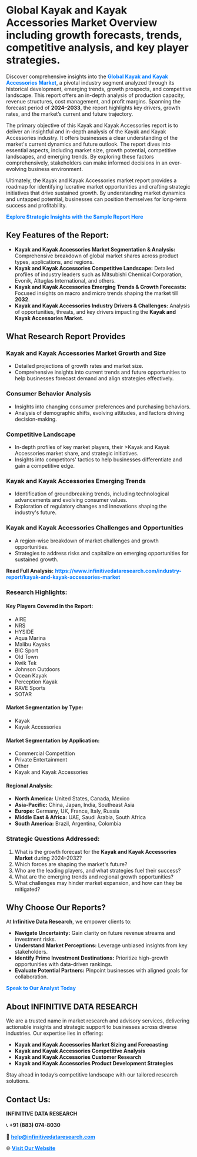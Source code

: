 <h1>Global Kayak and Kayak Accessories Market Overview including growth forecasts, trends, competitive analysis, and key player strategies.</h1>
<p>
Discover comprehensive insights into the 
<a href="https://www.infinitivedataresearch.com/industry-report/kayak-and-kayak-accessories-market" rel="dofollow" style="color: #007BFF; text-decoration: none;"><strong>Global Kayak and Kayak Accessories Market</strong></a>, a pivotal industry segment analyzed through its historical development, emerging trends, growth prospects, and competitive landscape. This report offers an in-depth analysis of production capacity, revenue structures, cost management, and profit margins. Spanning the forecast period of <strong>2024–2033</strong>, the report highlights key drivers, growth rates, and the market’s current and future trajectory.
</p>
<p>
The primary objective of this Kayak and Kayak Accessories report is to deliver an insightful and in-depth analysis of the Kayak and Kayak Accessories industry. It offers businesses a clear understanding of the market's current dynamics and future outlook. The report dives into essential aspects, including market size, growth potential, competitive landscapes, and emerging trends. By exploring these factors comprehensively, stakeholders can make informed decisions in an ever-evolving business environment.
</p>
<p>
Ultimately, the Kayak and Kayak Accessories market report provides a roadmap for identifying lucrative market opportunities and crafting strategic initiatives that drive sustained growth. By understanding market dynamics and untapped potential, businesses can position themselves for long-term success and profitability.
</p>
<p>
<a href="https://www.infinitivedataresearch.com/request-sample/reportId=104352" style="color: #007BFF; text-decoration: none;"><strong>Explore Strategic Insights with the Sample Report Here</strong></a>
</p>

<h2>Key Features of the Report:</h2>
<ul>
<li><strong>Kayak and Kayak Accessories Market Segmentation & Analysis:</strong> Comprehensive breakdown of global market shares across product types, applications, and regions.</li>
<li><strong>Kayak and Kayak Accessories Competitive Landscape:</strong> Detailed profiles of industry leaders such as Mitsubishi Chemical Corporation, Evonik, Altuglas International, and others.</li>
<li><strong>Kayak and Kayak Accessories Emerging Trends & Growth Forecasts:</strong> Focused insights on macro and micro trends shaping the market till <strong>2032</strong>.</li>
<li><strong>Kayak and Kayak Accessories Industry Drivers & Challenges:</strong> Analysis of opportunities, threats, and key drivers impacting the <strong>Kayak and Kayak Accessories Market</strong>.</li>
</ul>

<h2>What Research Report Provides</h2>
<h3>Kayak and Kayak Accessories Market Growth and Size</h3>
<ul>
<li>Detailed projections of growth rates and market size.</li>
<li>Comprehensive insights into current trends and future opportunities to help businesses forecast demand and align strategies effectively.</li>
</ul>

<h3>Consumer Behavior Analysis</h3>
<ul>
<li>Insights into changing consumer preferences and purchasing behaviors.</li>
<li>Analysis of demographic shifts, evolving attitudes, and factors driving decision-making.</li>
</ul>

<h3>Competitive Landscape</h3>
<ul>
<li>In-depth profiles of key market players, their >Kayak and Kayak Accessories market share, and strategic initiatives.</li>
<li>Insights into competitors' tactics to help businesses differentiate and gain a competitive edge.</li>
</ul>

<h3>Kayak and Kayak Accessories Emerging Trends</h3>
<ul>
<li>Identification of groundbreaking trends, including technological advancements and evolving consumer values.</li>
<li>Exploration of regulatory changes and innovations shaping the industry's future.</li>
</ul>

<h3>Kayak and Kayak Accessories Challenges and Opportunities</h3>
<ul>
<li>A region-wise breakdown of market challenges and growth opportunities.</li>
<li>Strategies to address risks and capitalize on emerging opportunities for sustained growth.</li>
</ul>
<p><strong>Read Full Analysis:</strong> <a href="https://www.infinitivedataresearch.com/industry-report/kayak-and-kayak-accessories-market" rel="dofollow" style="color: #007BFF; text-decoration: none;"><strong>https://www.infinitivedataresearch.com/industry-report/kayak-and-kayak-accessories-market</strong></a></p>
<h3>Research Highlights:</h3>
<h4>Key Players Covered in the Report:</h4>
<ul><li>AIRE</li><li>NRS</li><li>HYSIDE</li><li>Aqua Marina</li><li>Malibu Kayaks</li><li>BIC Sport</li><li>Old Town</li><li>Kwik Tek</li><li>Johnson Outdoors</li><li>Ocean Kayak</li><li>Perception Kayak</li><li>RAVE Sports</li><li>SOTAR</li></ul>
<h4>Market Segmentation by Type:</h4>
<ul><li>Kayak</li><li>Kayak Accessories</li></ul>
<h4>Market Segmentation by Application:</h4>
<ul><li>Commercial Competition</li><li>Private Entertainment</li><li>Other</li><li>Kayak and Kayak Accessories</li></ul>

<h4>Regional Analysis:</h4>
<ul>
<li><strong>North America:</strong> United States, Canada, Mexico</li>
<li><strong>Asia-Pacific:</strong> China, Japan, India, Southeast Asia</li>
<li><strong>Europe:</strong> Germany, UK, France, Italy, Russia</li>
<li><strong>Middle East & Africa:</strong> UAE, Saudi Arabia, South Africa</li>
<li><strong>South America:</strong> Brazil, Argentina, Colombia</li>
</ul>

<h3>Strategic Questions Addressed:</h3>
<ol>
<li>What is the growth forecast for the <strong>Kayak and Kayak Accessories Market</strong> during 2024–2032?</li>
<li>Which forces are shaping the market's future?</li>
<li>Who are the leading players, and what strategies fuel their success?</li>
<li>What are the emerging trends and regional growth opportunities?</li>
<li>What challenges may hinder market expansion, and how can they be mitigated?</li>
</ol>

<h2>Why Choose Our Reports?</h2>
<p>At <strong>Infinitive Data Research</strong>, we empower clients to:</p>
<ul>
<li><strong>Navigate Uncertainty:</strong> Gain clarity on future revenue streams and investment risks.</li>
<li><strong>Understand Market Perceptions:</strong> Leverage unbiased insights from key stakeholders.</li>
<li><strong>Identify Prime Investment Destinations:</strong> Prioritize high-growth opportunities with data-driven rankings.</li>
<li><strong>Evaluate Potential Partners:</strong> Pinpoint businesses with aligned goals for collaboration.</li>
</ul>
<p><a href="https://www.infinitivedataresearch.com/industry-report/kayak-and-kayak-accessories-market" rel="dofollow" style="color: #007BFF; text-decoration: none;"><strong>Speak to Our Analyst Today</strong></a></p>

<h2>About INFINITIVE DATA RESEARCH</h2>
<p>We are a trusted name in market research and advisory services, delivering actionable insights and strategic support to businesses across diverse industries. Our expertise lies in offering:</p>
<ul>
<li><strong>Kayak and Kayak Accessories Market Sizing and Forecasting</strong></li>
<li><strong>Kayak and Kayak Accessories Competitive Analysis</strong></li>
<li><strong>Kayak and Kayak Accessories Customer Research</strong></li>
<li><strong>Kayak and Kayak Accessories Product Development Strategies</strong></li>
</ul>
<p>Stay ahead in today’s competitive landscape with our tailored research solutions.</p>

<h2>Contact Us:</h2>
<p><strong>INFINITIVE DATA RESEARCH</strong></p>
<p>📞 <strong>+91 (883) 074-8030</strong></p>
<p>📧 <strong><a href="mailto:help@infinitivedataresearch.com" style="color: #007BFF;">help@infinitivedataresearch.com</a></strong></p>
<p>🌐 <strong><a href="https://www.infinitivedataresearch.com" rel="dofollow" style="color: #007BFF;">Visit Our Website</a></strong></p>